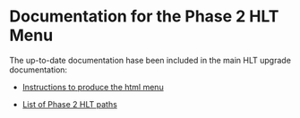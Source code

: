 # Documentation for the Phase 2 HLT Menu

The up-to-date documentation hase been included in the main HLT upgrade documentation:

 * [Instructions to produce the html menu](https://cmshltupgrade.docs.cern.ch/Phase2Menu/GettingStarted/)

 * [List of Phase 2 HLT paths](https://cmshltupgrade.docs.cern.ch/Phase2Menu/ListOfPaths/)

